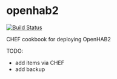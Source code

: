 # openhab2

[![Build Status](https://travis-ci.org/sebastian-su/chef-openhab2.svg?branch=master)](https://travis-ci.org/sebastian-su/chef-openhab2)

CHEF cookbook for deploying OpenHAB2

TODO:
* add items via CHEF
* add backup
